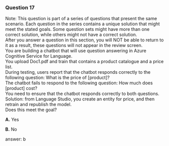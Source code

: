 ### Question 17

Note: This question is part of a series of questions that present the same scenario. Each question in the series contains a unique solution that might meet the stated goals. Some question sets might have more than one correct solution, while others might not have a correct solution.  
After you answer a question in this section, you will NOT be able to return to it as a result, these questions will not appear in the review screen.  
You are building a chatbot that will use question answering in Azure Cognitive Service for Language.  
You upload Doc1.pdf and train that contains a product catalogue and a price list.  
During testing, users report that the chatbot responds correctly to the following question: What is the price of [product]?   
The chatbot fails to respond to the following question: How much does [product] cost?  
You need to ensure that the chatbot responds correctly to both questions.  
Solution: from Language Studio, you create an entity for price, and then retrain and republish the model.  
Does this meet the goal?

**A.** Yes

**B.** No

answer: b

